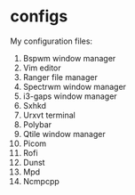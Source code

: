 # configs

My configuration files:
  
   1) Bspwm window manager
   2) Vim editor
   3) Ranger file manager
   4) Spectrwm window manager
   5) i3-gaps window manager
   6) Sxhkd
   7) Urxvt terminal
   8) Polybar
   9) Qtile window manager
   10) Picom
   11) Rofi
   12) Dunst
   13) Mpd 
   14) Ncmpcpp
   



          
